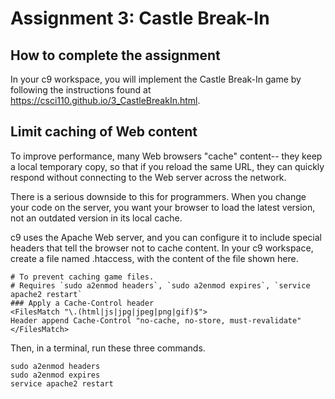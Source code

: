 # Assignment 3: Castle Break-In
## How to complete the assignment
In your c9 workspace, you will implement the Castle Break-In game by following the instructions found at https://csci110.github.io/3_CastleBreakIn.html.

## Limit caching of Web content
To improve performance, many Web browsers "cache" content-- they keep a local temporary copy, so that if you reload the same URL, they can quickly respond without connecting to the Web server across the network.

There is a serious downside to this for programmers. When you change your code on the server, you want your browser to load the latest version, not an outdated version in its local cache.

c9 uses the Apache Web server, and you can configure it to include special headers that tell the browser not to cache content. In your c9 workspace, create a file named .htaccess, with the content of the file shown here.

```
# To prevent caching game files. 
# Requires `sudo a2enmod headers`, `sudo a2enmod expires`, `service apache2 restart`
### Apply a Cache-Control header
<FilesMatch "\.(html|js|jpg|jpeg|png|gif)$">
Header append Cache-Control "no-cache, no-store, must-revalidate"
</FilesMatch>
```

Then, in a terminal, run these three commands.

```
sudo a2enmod headers
sudo a2enmod expires
service apache2 restart
```